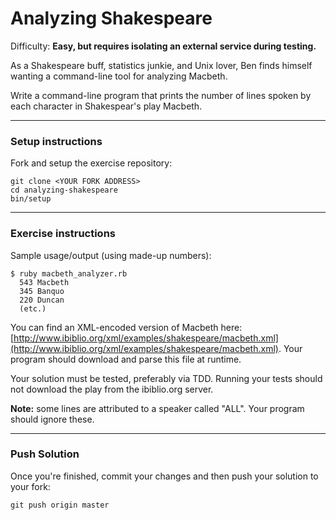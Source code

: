 # Analyzing Shakespeare

Difficulty: **Easy, but requires isolating an external service during testing.**

As a Shakespeare buff, statistics junkie, and Unix lover, Ben finds himself wanting a command-line tool for analyzing Macbeth.

Write a command-line program that prints the number of lines spoken by each character in Shakespear's play Macbeth.

---

### Setup instructions

Fork and setup the exercise repository:

```
git clone <YOUR FORK ADDRESS>
cd analyzing-shakespeare
bin/setup
```

---

### Exercise instructions

Sample usage/output (using made-up numbers):

```
$ ruby macbeth_analyzer.rb
  543 Macbeth
  345 Banquo
  220 Duncan
  (etc.)
```

You can find an XML-encoded version of Macbeth here: [http://www.ibiblio.org/xml/examples/shakespeare/macbeth.xml](http://www.ibiblio.org/xml/examples/shakespeare/macbeth.xml). Your program should download and parse this file at runtime.

Your solution must be tested, preferably via TDD. Running your tests should not download the play from the ibiblio.org server.

**Note:** some lines are attributed to a speaker called "ALL". Your program should ignore these.

---

### Push Solution
Once you're finished, commit your changes and then push your solution to your fork:

```
git push origin master
```
